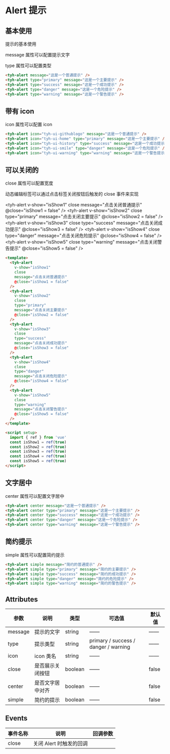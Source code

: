 # Alert 提示

## 基本使用

提示的基本使用

message 属性可以配置提示文字

type 属性可以配置类型

<tyh-alert message="这是一个普通提示" />
<tyh-alert type="primary" message="这是一个主要提示" />
<tyh-alert type="success" message="这是一个成功提示" />
<tyh-alert type="danger" message="这是一个危险提示" />
<tyh-alert type="warning" message="这是一个警告提示" />

```html
<tyh-alert message="这是一个普通提示" />
<tyh-alert type="primary" message="这是一个主要提示" />
<tyh-alert type="success" message="这是一个成功提示" />
<tyh-alert type="danger" message="这是一个危险提示" />
<tyh-alert type="warning" message="这是一个警告提示" />
```

## 带有 icon

icon 属性可以配置 icon
<tyh-alert icon="tyh-ui-githublogo" message="这是一个普通提示" />
<tyh-alert icon="tyh-ui-home" type="primary" message="这是一个主要提示" />
<tyh-alert icon="tyh-ui-history" type="success" message="这是一个成功提示" />
<tyh-alert icon="tyh-ui-smile" type="danger" message="这是一个危险提示" />
<tyh-alert icon="tyh-ui-warning" type="warning" message="这是一个警告提示" />

```html
<tyh-alert icon="tyh-ui-githublogo" message="这是一个普通提示" />
<tyh-alert icon="tyh-ui-home" type="primary" message="这是一个主要提示" />
<tyh-alert icon="tyh-ui-history" type="success" message="这是一个成功提示" />
<tyh-alert icon="tyh-ui-smile" type="danger" message="这是一个危险提示" />
<tyh-alert icon="tyh-ui-warning" type="warning" message="这是一个警告提示" />
```

## 可以关闭的

close 属性可以配置宽度

动态编辑标签可以通过点击标签关闭按钮后触发的 close 事件来实现

<tyh-alert v-show="isShow1" close message="点击关闭普通提示" @close="isShow1 = false" />
<tyh-alert v-show="isShow2" close type="primary" message="点击关闭主要提示" @close="isShow2 = false" />
<tyh-alert v-show="isShow3" close type="success" message="点击关闭成功提示" @close="isShow3 = false" />
<tyh-alert v-show="isShow4" close type="danger" message="点击关闭危险提示" @close="isShow4 = false" />
<tyh-alert v-show="isShow5" close type="warning" message="点击关闭警告提示" @close="isShow5 = false" />

```html
<template>
  <tyh-alert
    v-show="isShow1"
    close
    message="点击关闭普通提示"
    @close="isShow1 = false"
  />
  <tyh-alert
    v-show="isShow2"
    close
    type="primary"
    message="点击关闭主要提示"
    @close="isShow2 = false"
  />
  <tyh-alert
    v-show="isShow3"
    close
    type="success"
    message="点击关闭成功提示"
    @close="isShow3 = false"
  />
  <tyh-alert
    v-show="isShow4"
    close
    type="danger"
    message="点击关闭危险提示"
    @close="isShow4 = false"
  />
  <tyh-alert
    v-show="isShow5"
    close
    type="warning"
    message="点击关闭警告提示"
    @close="isShow5 = false"
  />
</template>

<script setup>
  import { ref } from 'vue'
  const isShow1 = ref(true)
  const isShow2 = ref(true)
  const isShow3 = ref(true)
  const isShow4 = ref(true)
  const isShow5 = ref(true)
</script>
```

## 文字居中

center 属性可以配置文字居中

<tyh-alert center message="这是一个普通提示" />
<tyh-alert center type="primary" message="这是一个主要提示" />
<tyh-alert center type="success" message="这是一个成功提示" />
<tyh-alert center type="danger" message="这是一个危险提示" />
<tyh-alert center type="warning" message="这是一个警告提示" />

```html
<tyh-alert center message="这是一个普通提示" />
<tyh-alert center type="primary" message="这是一个主要提示" />
<tyh-alert center type="success" message="这是一个成功提示" />
<tyh-alert center type="danger" message="这是一个危险提示" />
<tyh-alert center type="warning" message="这是一个警告提示" />
```

## 简约提示

simple 属性可以配置简约提示

<tyh-alert simple message="简约的普通提示" />
<tyh-alert simple type="primary" message="简约的主要提示" />
<tyh-alert simple type="success" message="简约的成功提示" />
<tyh-alert simple type="danger" message="简约的危险提示" />
<tyh-alert simple type="warning" message="简约的警告提示" />

```html
<tyh-alert simple message="简约的普通提示" />
<tyh-alert simple type="primary" message="简约的主要提示" />
<tyh-alert simple type="success" message="简约的成功提示" />
<tyh-alert simple type="danger" message="简约的危险提示" />
<tyh-alert simple type="warning" message="简约的警告提示" />
```

## Attributes

| 参数    | 说明             | 类型    | 可选值                               | 默认值 |
| ------- | ---------------- | ------- | ------------------------------------ | ------ |
| message | 提示的文字       | string  | ——                                   | ——     |
| type    | 提示类型         | string  | primary / success / danger / warning | ——     |
| icon    | icon 类名        | string  | ——                                   | ——     |
| close   | 是否展示关闭按钮 | boolean | ——                                   | false  |
| center  | 是否文字居中对齐 | boolean | ——                                   | false  |
| simple  | 简约的提示       | boolean | ——                                   | false  |

## Events

| 事件名称 | 说明                    | 回调参数 |
| -------- | ----------------------- | -------- |
| close    | 关闭 Alert 时触发的回调 |          |

<script setup>
  import { ref } from 'vue'
  const isShow1 = ref(true)
  const isShow2 = ref(true)
  const isShow3 = ref(true)
  const isShow4 = ref(true)
  const isShow5 = ref(true)
</script>
